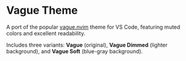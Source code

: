 # Vague Theme

A port of the popular [vague.nvim](https://github.com/vague2k/vague.nvim) theme for VS Code, featuring muted colors and excellent readability.

Includes three variants: **Vague** (original), **Vague Dimmed** (lighter background), and **Vague Soft** (blue-gray background).
